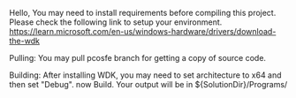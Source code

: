 Hello,
You may need to install requirements before compiling this project. Please check the following link to setup your environment.
https://learn.microsoft.com/en-us/windows-hardware/drivers/download-the-wdk

Pulling:
You may pull pcosfe branch for getting a copy of source code.

Building:
After installing WDK, you may need to set architecture to x64 and then set "Debug". now Build. Your output will be in ${SolutionDir}/Programs/
